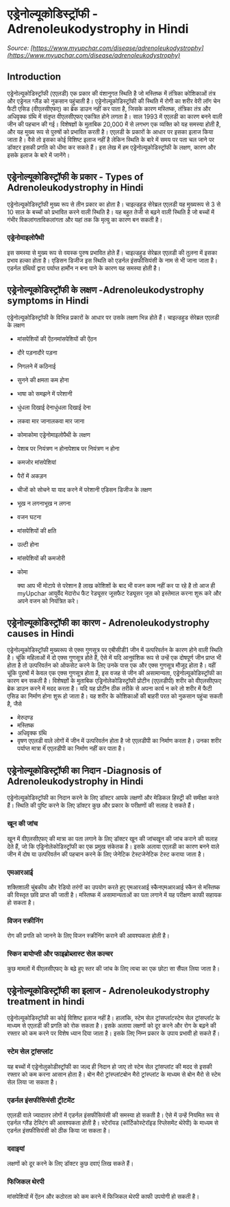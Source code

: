 # एड्रेनोल्यूकोडिस्ट्रॉफी - Adrenoleukodystrophy in Hindi
_Source: [https://www.myupchar.com/disease/adrenoleukodystrophy](https://www.myupchar.com/disease/adrenoleukodystrophy)_

## Introduction
एड्रेनोल्यूकोडिस्ट्रॉफी (एएलडी) एक प्रकार की वंशानुगत स्थिति है जो मस्तिष्क में तंत्रिका कोशिकाओं तंत्र और एड्रेनल ग्लैंड को ​नुकसान पहुंचाती है। एड्रेनोल्यूकोडिस्ट्रॉफी की स्थिति में रोगी का शरीर वेरी लॉग चेन फैटी एसिड (वीएलसीएफए) का ब्रेक डाउन नहीं कर पाता है, जिसके कारण मस्तिष्क, तंत्रिका तंत्र और अधिवृक्क ग्रंथि में संतृप्त वीएलसीएफए एकत्रित होने लगता है। साल 1993 में एएलडी का कारण बनने वाली जीन की पहचान की गई। विशेषज्ञों के मुताबिक 20,000 में से लगभग एक व्यक्ति को यह समस्या होती है, और यह मुख्य रूप से पुरुषों को प्रभावित करती है। एएलडी के प्रकारों के आधार पर इसका इलाज किया जाता है। वैसे तो इसका कोई विशिष्ट इलाज नहीं है लेकिन स्थिति के बारे में समय पर पता चल जाने पर डॉक्टर इसकी प्रगति को धीमा कर सकते हैं।
इस लेख में हम एड्रेनोल्यूकोडिस्ट्रॉफी के लक्षण, कारण और इसके इलाज के बारे में जानेंगे।

## एड्रेनोल्यूकोडिस्ट्रॉफी के प्रकार - Types of Adrenoleukodystrophy in Hindi
एड्रेनोल्यूकोडिस्ट्रॉफी मुख्य रूप से तीन प्रकार का होता है।
चाइल्डहुड सेरेब्रल एएलडी
यह मुख्यरूप से 3 से 10 साल के बच्चों को प्रभावित करने वाली स्थिति है। यह बहुत तेजी से बढ़ने वाली ​स्थिति है जो बच्चों में गंभीर विकलांगताविकलांगता और यहां तक कि मृत्यु का कारण बन सकती है।
### एड्रेनोमाइलोपैथी
इस समस्या से मुख्य रूप से वयस्क पुरुष प्रभावित होते हैं। चाइल्डहुड सेरेब्रल एएलडी की तुलना में इसका प्रभाव हल्का होता है।
एडिसन डिजीज
इस स्थिति को एडर्नल इंसफीसियंसी के नाम से भी जाना जाता है। एडर्नल ग्रंथियों द्वारा पर्याप्त हार्मोन न बना पाने के कारण यह समस्या होती है।

## एड्रेनोल्यूकोडिस्ट्रॉफी के लक्षण -Adrenoleukodystrophy symptoms in Hindi
एड्रेनोल्यूकोडिस्ट्रॉफी के विभिन्न प्रकारों के आधार पर उसके लक्षण भिन्न होते हैं।
चाइल्डहुड सेरेब्रल एएलडी के लक्षण
- मांसपेशियों की ऐंठनमांसपेशियों की ऐंठन
- दौरे पड़नादौरे पड़ना
- निगलने में कठिनाई
- सुनने की क्षमता कम होना
- भाषा को समझने में परेशानी
- धुंधला दिखाई देनाधुंधला दिखाई देना
- लकवा मार जानालकवा मार जाना
- कोमाकोमा
एड्रेनोमाइलोपैथी के लक्षण
- पेशाब पर नियंत्रण न होनापेशाब पर नियंत्रण न होना
- कमजोर मांसपेशियां
- पैरों में अकड़न
- चीजों को सोचने या याद करने में परेशानी
एडिसन डिजीज के लक्षण
- भूख न लगनाभूख न लगना
- वजन घटना
- मांसपेशियों की क्षति
- उल्टी होना
- मांसपेशियों की कमजोरी
- कोमा

	क्या आप भी मोटापे से परेशान है लाख कोशिशों के बाद भी वजन काम नहीं कर पा रहे है तो आज ही myUpchar आयुर्वेद मेदारोध फैट रेड्यूसर जूसफैट रेड्यूसर जूस को इस्तेमाल करना शुरू करे और अपने वजन को नियंत्रित करे।

## एड्रेनोल्यूकोडिस्ट्रॉफी का कारण - Adrenoleukodystrophy causes in Hindi
एड्रेनोल्यूकोडिस्ट्रॉफी मुख्यरूप से एक्स गुणसूत्र पर एबीसीडी1 जीन में उत्परिवर्तन के कारण होने वाली स्थिति है। चूंकि महिलाओं में दो एक्स गुणसूत्र होते हैं, ऐसे में यदि आनुवंशिक रूप से उन्हें एक दोषपूर्ण जीन प्राप्त भी होता है तो उत्परिवर्तन को ऑफसेट करने के लिए उनके पास एक और एक्स गुणसूत्र मौजूद होता है। वहीं चूंकि पुरुषों में केवल एक एक्स गुणसूत्र होता है, इस वजह से जीन की असामान्यता, एड्रेनोल्यूकोडिस्ट्रॉफी का कारण बन सकती है।
विशेषज्ञों के मुताबिक एड्रिनोलेकोडिस्ट्रॉफी प्रोटीन (एएलडीपी) शरीर को वीएलसीएफए ब्रेक डाउन करने में मदद करता है। यदि यह प्रोटीन ठीक तरीके से अपना कार्य न करे तो शरीर में फैटी एसिड का निर्माण होना शुरू हो जाता है। यह शरीर के कोशिकाओं की बाहरी परत को नुकसान पहुंचा सकती है, जैसे
- मेरुदण्ड
- मस्तिष्क
- अधिवृक्क ग्रंथि
- वृषण
एएलडी वाले लोगों में जीन में उत्परिवर्तन होता है जो एएलडीपी का निर्माण करता है। उनका शरीर पर्याप्त मात्रा मेंं एएलडीपी का निर्माण नहीं कर पाता है।

## एड्रेनोल्यूकोडिस्ट्रॉफी का निदान -Diagnosis of Adrenoleukodystrophy in Hindi
एड्रेनोल्यूकोडिस्ट्रॉफी का निदान करने के लिए डॉक्टर आपके लक्षणों और मेडिकल हिस्ट्री की समीक्षा करते हैं। स्थिति की पुष्टि करने के लिए डॉक्टर कुछ और प्रकार के परीक्षणों की सलाह दे सकते हैं।
### खून की जांच
खून में वीएलसीएफए की मात्रा का पता लगाने के लिए डॉक्टर खून की जांचखून की जांच कराने की सलाह देते हैं, जो कि एड्रिनोलेकोडिस्ट्रॉफी का एक प्रमुख संकेतक है। इसके अलावा एएलडी का कारण बनने वाले जीन में दोष या उत्परिवर्तन की पहचान करने के लिए जेनेटिक टेस्टजेनेटिक टेस्ट कराया जाता है।
### एमआरआई
शक्तिशाली चुंबकीय और रेडियो तरंगों का उपयोग करते हुए एमआरआई स्कैनएमआरआई स्कैन से मस्तिष्क की विस्तृत छवि प्राप्त की जाती है। मस्तिष्क में असामान्यताओं का पता लगाने में यह परीक्षण काफी सहायक हो सकता है।
### विजन स्क्रीनिंग
रोग की प्रगति को जानने के लिए विजन स्क्रीनिंग कराने की आवश्यकता होती है।
### स्किन बायोप्सी और फाइब्रोब्लास्ट सेल कल्चर
कुछ मामलों में वीएलसीएफए के बढ़े हुए स्तर की जांच के लिए त्वचा का एक छोटा सा सैंपल लिया जाता है।

## एड्रेनोल्यूकोडिस्ट्रॉफी का इलाज - Adrenoleukodystrophy treatment in hindi
एड्रेनोल्यूकोडिस्ट्रॉफी का कोई विशिष्ट इलाज नहीं है। हालांकि, स्टेम सेल ट्रांसप्लांंटस्टेम सेल ट्रांसप्लांंट के माध्यम से एएलडी की प्रगति को रोक सकता है। इसके अलावा लक्षणों को दूर करने और रोग के बढ़ने की रफ्तार को कम करने पर विशेष ध्यान दिया जाता है। इसके लिए निम्न प्रकार के उपाय प्रभावी हो सकते हैं।
### स्टेम सेल ट्रांसप्लांट
यह बच्चों में एड्रेनोलुकोडीस्ट्रॉफी का जल्द ही निदान हो जाए तो स्टेम सेल ट्रांसप्लांट की मदद से इसकी रफ्तार को कम करना आसान होता है। बोन मैरो ट्रांस्प्लांटबोन मैरो ट्रांस्प्लांट के माध्यम से बोन मैरो से स्टेम सेल लिया जा सकता है।
### एडर्नल इंसफीसियंसी ट्रीटमेंट
एएलडी वाले ज्यादातर लोगों में एडर्नल इंसफीसियंसी की समस्या हो सकती है। ऐसे में उन्हें नियमित रूप से एडर्नल ग्लैंड टेस्टिंग की आवश्यकता होती है। स्टेरॉयड (कॉर्टिकोस्टेरॉइड रिप्लेसमेंट थेरेपी) के माध्यम से एडर्नल इंसफीसियंसी को ठीक किया जा सकता है।
### दवाइयां
लक्षणों को दूर करने के लिए डॉक्टर कुछ दवाएं लिख सकते हैं।
### फिजिकल थेरपी
मांसपेशियों में ऐंठन और कठोरता को कम करने में फिजिकल थेरपी काफी उपयोगी हो सकती है।

